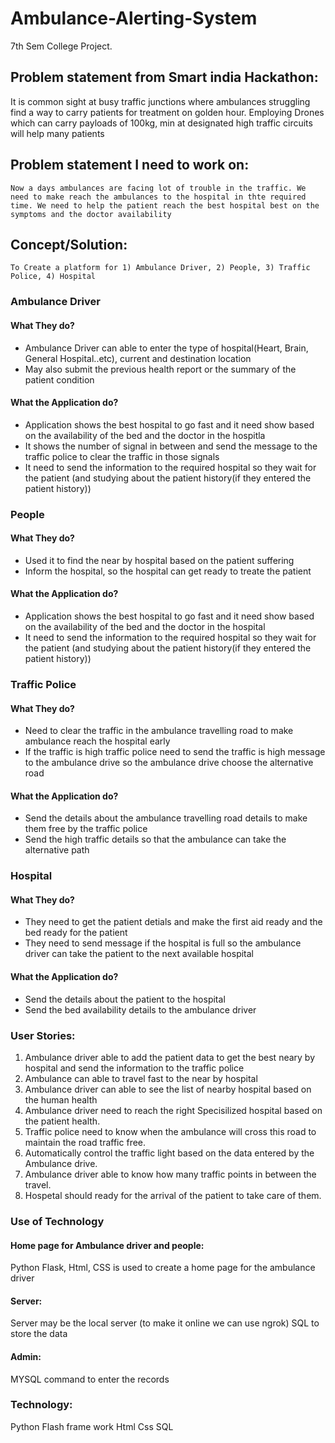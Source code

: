 # Ambulance-Alerting-System
7th Sem College Project.

## Problem statement from Smart india Hackathon:
It is common sight at busy traffic junctions where ambulances struggling find a way to carry patients for treatment on golden hour. Employing Drones which can carry payloads of 100kg, min at designated high traffic circuits will help many patients

## Problem statement I need to work on:
	Now a days ambulances are facing lot of trouble in the traffic. We need to make reach the ambulances to the hospital in thte required time. We need to help the patient reach the best hospital best on the symptoms and the doctor availability

## Concept/Solution:
	To Create a platform for 1) Ambulance Driver, 2) People, 3) Traffic Police, 4) Hospital
  
### Ambulance Driver
#### What They do?
- Ambulance Driver can able to enter the type of hospital(Heart, Brain, General Hospital..etc), current and destination location 
- May also submit the previous health report or the summary of the patient condition
#### What the Application do?
- Application shows the best hospital to go fast and it need show based on the availability of the bed and the doctor in the hospitla
- It shows the number of signal in between and send the message to the traffic police to clear the traffic in those signals
- It need to send the information to the required hospital so they wait for the patient (and studying about the patient history(if they entered the patient history))
### People
#### What They do?
- Used it to find the near by hospital based on the patient suffering
- Inform the hospital, so the hospital can get ready to treate the patient
#### What the Application do?
- Application shows the best hospital to go fast and it need show based on the availability of the bed and the doctor in the hospital
- It need to send the information to the required hospital so they wait for the patient (and studying about the patient history(if they entered the patient history))
### Traffic Police
#### What They do?
- Need to clear the traffic in the ambulance travelling road to make ambulance reach the hospital early
- If the traffic is high traffic police need to send the traffic is high message to the ambulance drive so the ambulance drive choose the alternative road
#### What the Application do?
- Send the details about the ambulance travelling road details to make them free by the traffic police
- Send the high traffic details so that the ambulance can take the alternative path
### Hospital
#### What They do?
- They need to get the patient detials and make the first aid ready and the bed ready for the patient
- They need to send message if the hospital is full so the ambulance driver can take the patient to the next available hospital
#### What the Application do?
- Send the details about the patient to the hospital
- Send the bed availability details to the ambulance driver


### User Stories:
1. Ambulance driver able to add the patient data to get the best neary by hospital and send the information to the traffic police
2. Ambulance can able to travel fast to the near by hospital
3. Ambulance driver can able to see the list of nearby hospital based on the human health
4. Ambulance driver need to reach the right Specisilized hospital based on the patient health.
5. Traffic police need to know when the ambulance will cross this road to maintain the road traffic free.
6. Automatically control the traffic light based on the data entered by the Ambulance drive.
7. Ambulance driver able to know how many traffic points in between the travel.
8. Hospetal should ready for the arrival of the patient to take care of them.


### Use of Technology
#### Home page for Ambulance driver and people:
Python Flask, Html, CSS is used to create a home page for the ambulance driver
#### Server:
Server may be the local server (to make it online we can use ngrok)
SQL to store the data
#### Admin:
MYSQL command to enter the records

### Technology:
Python
Flash frame work
Html
Css
SQL

